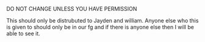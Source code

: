 DO NOT CHANGE UNLESS YOU HAVE PERMISSION

This should only be distrubuted to Jayden and william.
Anyone else who this is given to should only be in our fg and if there is anyone else then I will be able to see it. 
